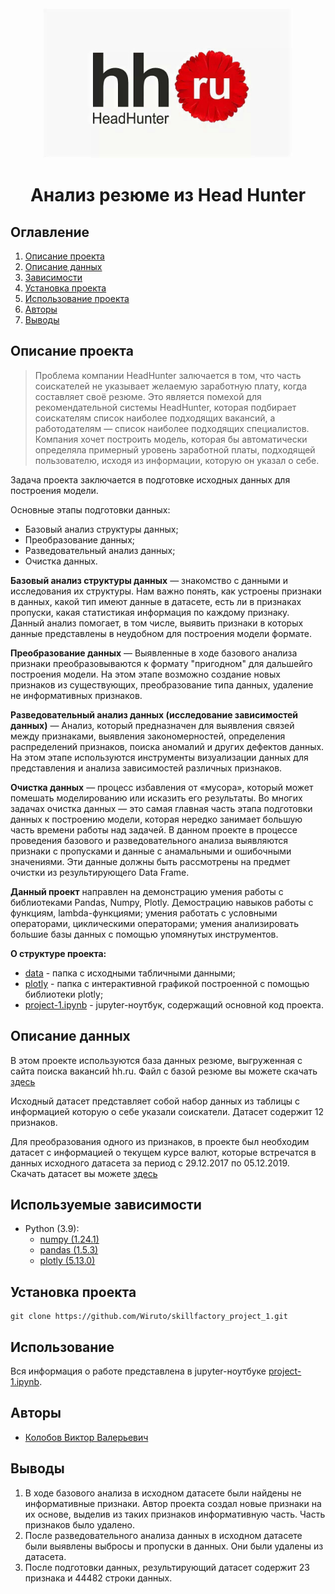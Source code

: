 <center> <img src = https://raw.githubusercontent.com/AndreyRysistov/DatasetsForPandas/main/hh%20label.jpg alt="drawing" style="width:400px;"></center>

# <center> Анализ резюме из Head Hunter </center>


## Оглавление
1. [Описание проекта](#Описание-проекта)
2. [Описание данных](#Описание-данных)
3. [Зависимости](#Зависимости)
4. [Установка проекта](#Установка-проекта)
5. [Использование проекта](#Использование-проекта)
6. [Авторы](#Авторы)
7. [Выводы](Использование-проекта)

## Описание проекта
> Проблема компании HeadHunter залючается в том, что часть соискателей не указывает желаемую заработную плату, когда составляет своё резюме.
Это является помехой для рекомендательной системы HeadHunter, которая подбирает соискателям список наиболее подходящих вакансий, а работодателям — список наиболее подходящих специалистов.
Компания  хочет построить модель, которая бы автоматически определяла примерный уровень заработной платы, подходящей пользователю, исходя из информации, которую он указал о себе.

Задача проекта заключается в подготовке исходных данных для построения модели.

Основные этапы подготовки данных:
* Базовый анализ структуры данных;
* Преобразование данных;
* Разведовательный анализ данных;
* Очистка данных.



**Базовый анализ структуры данных** — знакомство с данными и исследования их структуры. Нам важно понять, как устроены признаки в данных, какой тип имеют данные в датасете, есть ли в признаках пропуски, какая статистикая информация по каждому признаку. Данный анализ помогает, в том числе, выявить признаки в которых данные представлены в неудобном для построения модели формате.

**Преобразование данных** — Выявленные в ходе базового анализа признаки преобразовываются к формату "пригодном" для дальшейго построения модели.
На этом этапе возможно создание новых признаков из существующих, преобразование типа данных, удаление не информативных признаков.

**Разведовательный анализ данных (исследование зависимостей данных)** —  Анализ, который предназначен для выявления связей между признаками, выявления закономерностей, определения распределений признаков, поиска аномалий и других дефектов данных.
На этом этапе используются инструменты визуализации данных для представления и анализа зависимостей различных признаков.

**Очистка данных** — процесс избавления от «мусора», который может помешать моделированию или исказить его результаты. Во многих задачах очистка данных — это самая главная часть этапа подготовки данных к построению модели, которая нередко занимает большую часть времени работы над задачей. В данном проекте в процессе проведения базового и разведовательного анализа выявляются признаки с пропусками и данные с анамальными и ошибочными значениями. Эти данные должны быть рассмотрены на предмет очистки из результирующего Data Frame.

**Данный проект** направлен на демонстрацию умения работы с библиотеками Pandas, Numpy, Plotly. Демострацию навыков работы с функциям, lambda-функциями; умения работать с условными операторами, циклическими операторами; умения анализировать большие базы данных с помощью упомянутых инструментов.

**О структуре проекта:**
* [data](./data) - папка с исходными табличными данными;
* [plotly](./plotly) - папка с интерактивной графикой построенной с помощью библиотеки plotly;
* [project-1.ipynb](./project-1.ipynb) - jupyter-ноутбук, содержащий основной код проекта.


## Описание данных
В этом проекте используются база данных резюме, выгруженная с сайта поиска вакансий hh.ru.
Файл с базой резюме вы можете скачать [здесь](https://drive.google.com/file/d/1oMiFCZPO3AG9aIMUE3GpMJiWG5zYwVVZ/view?usp=share_link)

Исходный датасет представляет собой набор данных из таблицы с информацией которую о себе указали соискатели. Датасет содержит 12 признаков. 

Для преобразования одного из признаков, в проекте был необходим датасет с информацией о текущем курсе валют, которые встречатся в данных исходного датасета за период с 29.12.2017 по 05.12.2019. Скачать датасет вы можете [здесь](https://drive.google.com/file/d/1NzAUWZzEj6myuubjjS2Zgap9Nl8BQ6v9/view?usp=share_link)

## Используемые зависимости
* Python (3.9):
    * [numpy (1.24.1)](https://numpy.org)
    * [pandas (1.5.3)](https://pandas.pydata.org)
    * [plotly (5.13.0)](https://plotly.com)

## Установка проекта

```
git clone https://github.com/Wiruto/skillfactory_project_1.git

```

## Использование
Вся информация о работе представлена в jupyter-ноутбуке [project-1.ipynb](./project-1.ipynb).

## Авторы

* [Колобов Виктор Валерьевич](https://github.com/Wiruto)

## Выводы

1. В ходе базового анализа в исходном датасете были найдены не информативные признаки. Автор проекта создал новые признаки на их основе, выделив из таких признаков информативную часть. Часть признаков было удалено.
2. После разведовательного анализа данных в исходном датасете были выявлены выбросы и пропуски в данных. Они были удалены из датасета.
3. После подготовки данных, результирующий датасет содержит 23 признака и 44482 строки данных.